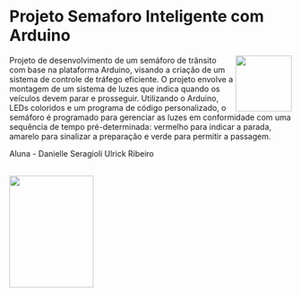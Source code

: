 # Projeto Semaforo Inteligente com Arduino

 <img align="right" height="100" width="100" src="https://spotty-grenadilla-d26.notion.site/image/https%3A%2F%2Fs3-us-west-2.amazonaws.com%2Fsecure.notion-static.com%2Fed94049f-0052-414d-9e47-7cdeee567ef3%2FUntitled.png?table=block&id=8b77a17b-a7de-4a21-a79f-16b6ad73ac8b&spaceId=d1b02b65-6f05-41fb-9868-69f5ce300038&width=2000&userId=&cache=v2">
<p></p>
<p>Projeto de desenvolvimento de um semáforo de trânsito com base na plataforma Arduino, visando a criação de um sistema de controle de tráfego eficiente. O projeto envolve a montagem de um sistema de luzes que indica quando os veículos devem parar e prosseguir. Utilizando o Arduino, LEDs coloridos e um programa de código personalizado, o semáforo é programado para gerenciar as luzes em conformidade com uma sequência de tempo pré-determinada: vermelho para indicar a parada, amarelo para sinalizar a preparação e verde para permitir a passagem.  </p>  

<p>Aluna - Danielle Seragioli Ulrick Ribeiro </p>
<br>

<img  height="200" width="150" src ="https://spotty-grenadilla-d26.notion.site/image/https%3A%2F%2Fprod-files-secure.s3.us-west-2.amazonaws.com%2Fd1b02b65-6f05-41fb-9868-69f5ce300038%2F062e57b6-6e9c-4583-b92b-1d461b60a05c%2FUntitled.png?table=block&id=dff55e22-66ef-45e6-8425-66997ecd3341&spaceId=d1b02b65-6f05-41fb-9868-69f5ce300038&width=740&userId=&cache=v2" >
